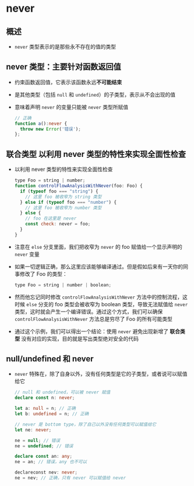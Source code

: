 # never

## 概述

  - `never` 类型表示的是那些永不存在的值的类型

## never 类型：主要针对函数返回值

  - 约束函数返回值，它表示该函数永远**不可能结束**

  - 是其他类型（包括 `null` 和 `undefined`）的子类型，表示从不会出现的值

  - 意味着声明 `never` 的变量只能被 `never` 类型所赋值

    ```ts
    // 正确
    function a():never {
      throw new Error('错误');
    };
    ```

## 联合类型 以利⽤ never 类型的特性来实现全⾯性检查

  - 以利⽤ never 类型的特性来实现全⾯性检查

    ```javascript
    type Foo = string | number;
    function controlFlowAnalysisWithNever(foo: Foo) {
      if (typeof foo === "string") {
        // 这⾥ foo 被收窄为 string 类型
      } else if (typeof foo === "number") {
        // 这⾥ foo 被收窄为 number 类型
      } else {
        // foo 在这⾥是 never
        const check: never = foo;
      }
    }
    ```

  - 注意在 `else` 分⽀⾥⾯，我们把收窄为 `never` 的 foo 赋值给⼀个显示声明的 `never` 变量

  - 如果⼀切逻辑正确，那么这⾥应该能够编译通过。但是假如后来有⼀天你的同事修改了 Foo 的类型：

    ```javascript
    type Foo = string | number | boolean;
    ```

  - 然⽽他忘记同时修改 `controlFlowAnalysisWithNever` ⽅法中的控制流程，这时候 `else` 分⽀的 foo 类型会被收窄为 boolean 类型，导致⽆法赋值给 `never` 类型，这时就会产⽣⼀个编译错误。通过这个⽅式，我们可以确保 `controlFlowAnalysisWithNever` ⽅法总是穷尽了 Foo 的所有可能类型

  - 通过这个示例，我们可以得出⼀个结论：使⽤ `never` 避免出现新增了 **联合类型** 没有对应的实现，⽬的就是写出类型绝对安全的代码

## null/undefined 和 never

  - `never` 特殊在，除了自身以外，没有任何类型是它的子类型，或者说可以赋值给它

    ```ts
    // null 和 undefined，可以被 never 赋值
    declare const n: never;

    let a: null = n; // 正确
    let b: undefined = n; // 正确

    // never 是 bottom type，除了自己以外没有任何类型可以赋值给它
    let ne: never;

    ne = null; // 错误
    ne = undefined; // 错误

    declare const an: any;
    ne = an; // 错误，any 也不可以

    declareconst nev: never;
    ne = nev; // 正确，只有 never 可以赋值给 never
    ```

